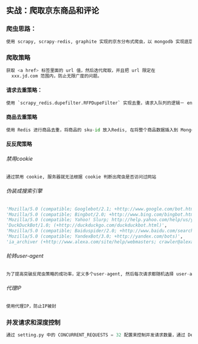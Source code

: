 ## 实战：爬取京东商品和评论

### 爬虫思路：

```python
使用 scrapy, scrapy-redis, graphite 实现的京东分布式爬虫，以 mongodb 实现底层存储。分布式 实现，解决带宽和性能的瓶颈，提高爬取的效率。实现 scrapy-redis 对进行 url 的去重 以及调度，利用redis的高效和易于扩展能够轻松实现高效率下载：当redis存储或者访问速 度遇到瓶颈时，可以通过增大redis集群数和爬虫集群数量改善
```

### 爬取策略

```python
获取 <a href> 标签里面的 url 值，然后迭代爬取，并且把 url 限定在
  xxx.jd.com 范围内，防止无限广度的问题。
```

#### 请求去重策略：

```python
使用 `scrapy_redis.dupefilter.RFPDupeFilter` 实现去重，请求入队列的逻辑－ enqueue_request, 而具体的去重逻辑是调用 scrapy.utils.request.request.fingerprint
```

#### 商品去重策略

```python
使用 Redis 进行商品去重，将商品的 sku-id 放入Redis, 在将整个商品数据插入到 Mongodb 之前，先检查 Redis 里sku-id 是否已存在
```

#### 反反爬策略

###### 禁用cookie

```python
通过禁用 cookie, 服务器就无法根据 cookie 判断出爬虫是否访问过网站
```

###### 伪装成搜索引擎

```python
'Mozilla/5.0 (compatible; Googlebot/2.1; +http://www.google.com/bot.html)',
'Mozilla/5.0 (compatible; Bingbot/2.0; +http://www.bing.com/bingbot.htm)',
'Mozilla/5.0 (compatible; Yahoo! Slurp; http://help.yahoo.com/help/us/ysearch/slurp)',
'DuckDuckBot/1.0; (+http://duckduckgo.com/duckduckbot.html)',
'Mozilla/5.0 (compatible; Baiduspider/2.0; +http://www.baidu.com/search/spider.html)',
'Mozilla/5.0 (compatible; YandexBot/3.0; +http://yandex.com/bots)',
'ia_archiver (+http://www.alexa.com/site/help/webmasters; crawler@alexa.com)',
```

###### 轮转user-agent

```python
为了提高突破反爬虫策略的成功率，定义多个user-agent, 然后每次请求都随机选择 user-agent。本爬虫实现了一个 RotateUserAgentMiddleware 类来实现 user-agent 的轮转
```

###### 代理IP

```python
使用代理IP，防止IP被封
```



### 并发请求和深度控制

```python
通过 setting.py 中的 CONCURRENT_REQUESTS = 32 配置来控制并发请求数量，通过 DepthMiddle 类的 DEPTH_LIMIT=max 参数来控制爬虫的的递归深
```



### 